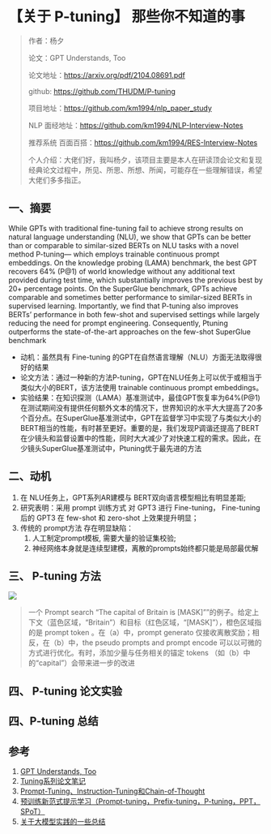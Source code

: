 # 【关于 P-tuning】 那些你不知道的事

> 作者：杨夕
> 
> 论文：GPT Understands, Too
> 
> 论文地址：https://arxiv.org/pdf/2104.08691.pdf
> 
> github: https://github.com/THUDM/P-tuning
> 
> 项目地址：https://github.com/km1994/nlp_paper_study
> 
> NLP 面经地址：https://github.com/km1994/NLP-Interview-Notes
> 
> 推荐系统 百面百搭：https://github.com/km1994/RES-Interview-Notes
> 
> 个人介绍：大佬们好，我叫杨夕，该项目主要是本人在研读顶会论文和复现经典论文过程中，所见、所思、所想、所闻，可能存在一些理解错误，希望大佬们多多指正。

## 一、摘要

While GPTs with traditional fine-tuning fail to achieve strong results on natural language understanding (NLU), we show that GPTs can be better than or comparable to similar-sized BERTs on NLU tasks with a novel method P-tuning— which employs trainable continuous prompt embeddings. On the knowledge probing (LAMA) benchmark, the best GPT recovers 64% (P@1) of world knowledge without any additional text provided during test time, which substantially improves the previous best by 20+ percentage points. On the SuperGlue benchmark, GPTs achieve comparable and sometimes better performance to similar-sized BERTs in supervised learning. Importantly, we find that P-tuning also improves BERTs’ performance in both few-shot and supervised settings while largely reducing the need for prompt engineering. Consequently, Ptuning outperforms the state-of-the-art approaches on the few-shot SuperGlue benchmark

- 动机：虽然具有 Fine-tuning 的GPT在自然语言理解（NLU）方面无法取得很好的结果
- 论文方法：通过一种新的方法P-tuning，GPT在NLU任务上可以优于或相当于类似大小的BERT，该方法使用 trainable continuous prompt embeddings。
- 实验结果：在知识探测（LAMA）基准测试中，最佳GPT恢复率为64%(P@1)在测试期间没有提供任何额外文本的情况下，世界知识的水平大大提高了20多个百分点。在SuperGlue基准测试中，GPT在监督学习中实现了与类似大小的BERT相当的性能，有时甚至更好。重要的是，我们发现P调谐还提高了BERT在少镜头和监督设置中的性能，同时大大减少了对快速工程的需求。因此，在少镜头SuperGlue基准测试中，Ptuning优于最先进的方法

## 二、动机

1. 在 NLU任务上，GPT系列AR建模与 BERT双向语言模型相比有明显差距;
2. 研究表明：采用 prompt 训练方式 对 GPT3 进行 Fine-tuning， Fine-tuning 后的 GPT3 在 few-shot 和 zero-shot 上效果提升明显；
3. 传统的 prompt方法 存在明显缺陷：
   1. 人工制定prompt模板, 需要大量的验证集校验;
   2. 神经网络本身就是连续型建模，离散的prompts始终都只能是局部最优解

## 三、 P-tuning 方法

![](img/20230427220650.png)
> 一个 Prompt search “The capital of Britain is [MASK]””的例子。给定上下文（蓝色区域，“Britain”）和目标（红色区域，“[MASK]”），橙色区域指的是  prompt token 。在（a）中，prompt generato 仅接收离散奖励；相反，在（b）中，the pseudo prompts and prompt encode 可以以可微的方式进行优化。有时，添加少量与任务相关的锚定 tokens （如（b）中的“capital”）会带来进一步的改进

## 四、 P-tuning 论文实验



## 四、P-tuning 总结



## 参考

1. [GPT Understands, Too](https://arxiv.org/pdf/2103.10385.pdf)
2. [Tuning系列论文笔记](https://zhuanlan.zhihu.com/p/600119509)
3. [Prompt-Tuning、Instruction-Tuning和Chain-of-Thought](https://zhuanlan.zhihu.com/p/621480864)
4. [预训练新范式提示学习（Prompt-tuning，Prefix-tuning，P-tuning，PPT，SPoT）](https://blog.csdn.net/qq_39388410/article/details/121036309)
5. [关于大模型实践的一些总结](https://juejin.cn/post/7214318587429961786)





